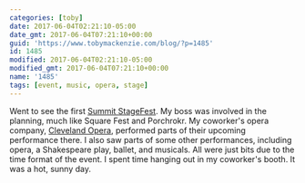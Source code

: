 ```yaml
---
categories: [toby]
date: 2017-06-04T02:21:10-05:00
date_gmt: 2017-06-04T07:21:10+00:00
guid: 'https://www.tobymackenzie.com/blog/?p=1485'
id: 1485
modified: 2017-06-04T02:21:10-05:00
modified_gmt: 2017-06-04T07:21:10+00:00
name: '1485'
tags: [event, music, opera, stage]
---
```


Went to see the first [Summit StageFest](http://stagefest.org/).<!--more-->  My boss was involved in the planning, much like Square Fest and Porchrokr.  My coworker's opera company, [Cleveland Opera](https://theclevelandopera.org/), performed parts of their upcoming performance there.  I also saw parts of some other performances, including opera, a Shakespeare play, ballet, and musicals.  All were just bits due to the time format of the event.  I spent time hanging out in my coworker's booth.  It was a hot, sunny day.
